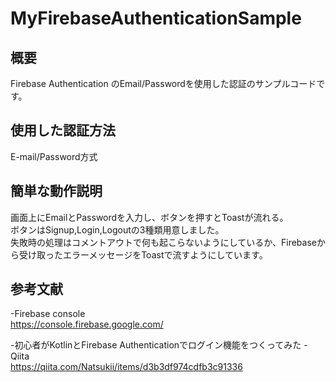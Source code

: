 # MyFirebaseAuthenticationSample

## 概要
Firebase Authentication のEmail/Passwordを使用した認証のサンプルコードです。

## 使用した認証方法
E-mail/Password方式  

## 簡単な動作説明
画面上にEmailとPasswordを入力し、ボタンを押すとToastが流れる。  
ボタンはSignup,Login,Logoutの3種類用意しました。  
失敗時の処理はコメントアウトで何も起こらないようにしているか、Firebaseから受け取ったエラーメッセージをToastで流すようにしています。

## 参考文献
-Firebase console  
https://console.firebase.google.com/

-初心者がKotlinとFirebase Authenticationでログイン機能をつくってみた - Qiita  
https://qiita.com/Natsukii/items/d3b3df974cdfb3c91336
